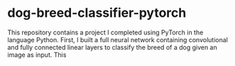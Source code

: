# dog-breed-classifier-pytorch
This repository contains a project I completed using PyTorch in the language Python. First, I built a full neural network containing convolutional and fully connected linear layers to classify the breed of a dog given an image as input. This  
